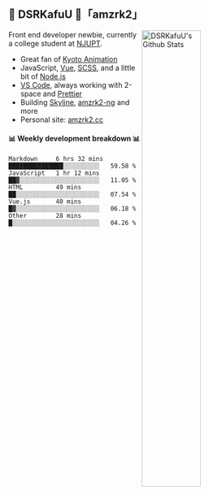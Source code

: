 ## 🍥 DSRKafuU 🍥「amzrk2」

<img align="right" alt="DSRKafuU's Github Stats" width="48%" src="https://github-readme-stats.vercel.app/api?username=amzrk2&count_private=true&show_icons=true&title_color=7793cc&icon_color=7793cc&text_color=595858&bg_color=ffffff" />

Front end developer newbie, currently a college student at [NJUPT](https://www.njupt.edu.cn/).

- Great fan of [Kyoto Animation](https://www.kyotoanimation.co.jp/)
- JavaScript, [Vue](https://vuejs.org/), [SCSS](https://sass-lang.com/), and a little bit of [Node.js](https://nodejs.org/)
- [VS Code](https://code.visualstudio.com), always working with 2-space and [Prettier](https://prettier.io/)
- Building [Skyline](https://github.com/amzrk2/skyline-overlay), [amzrk2-ng](https://github.com/amzrk2/amzrk2-ng) and more
- Personal site: [amzrk2.cc](https://amzrk2.cc/)

#### :bar_chart: Weekly development breakdown :bar_chart:

<!--START_SECTION:waka-->
```text
Markdown     6 hrs 32 mins   ███████████████░░░░░░░░░░   59.58 % 
JavaScript   1 hr 12 mins    ██▓░░░░░░░░░░░░░░░░░░░░░░   11.05 % 
HTML         49 mins         ██░░░░░░░░░░░░░░░░░░░░░░░   07.54 % 
Vue.js       40 mins         █▓░░░░░░░░░░░░░░░░░░░░░░░   06.18 % 
Other        28 mins         █░░░░░░░░░░░░░░░░░░░░░░░░   04.26 % 
```
<!--END_SECTION:waka-->
